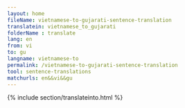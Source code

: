 ```yaml
---
layout: home
fileName: vietnamese-to-gujarati-sentence-translation
translatein: vietnamese_to_gujarati
folderName : translate
lang: en
from: vi
to: gu
langname: vietnamese-to
permalink: /vietnamese-to-gujarati-sentence-translation
tool: sentence-translations
matchurls: en&&vi&&gu
---
```

{% include section/translateinto.html %}
